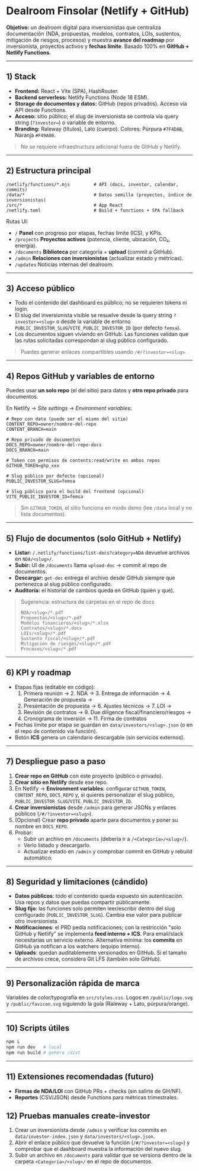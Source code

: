 # Dealroom Finsolar (Netlify + GitHub)

**Objetivo:** un dealroom digital para inversionistas que centraliza documentación (NDA, propuestas, modelos, contratos, LOIs, sustentos, mitigación de riesgos, procesos) y muestra **avance del roadmap** por inversionista, proyectos activos y **fechas límite**. Basado 100% en **GitHub + Netlify Functions**.

---

## 1) Stack

- **Frontend:** React + Vite (SPA), HashRouter.
- **Backend serverless:** Netlify Functions (Node 18 ESM).
- **Storage de documentos y datos:** GitHub (repos privados). Acceso vía API desde Functions.
- **Acceso:** sitio público; el slug de inversionista se controla vía query string (`?investor=`) o variable de entorno.
- **Branding:** Raleway (títulos), Lato (cuerpo). Colores: Púrpura `#7F4DAB`, Naranja `#F49A00`.

> No se requiere infraestructura adicional fuera de GitHub y Netlify.

---

## 2) Estructura principal

```
/netlify/functions/*.mjs         # API (docs, investor, calendar, commits)
/data/*                          # Datos semilla (proyectos, índice de inversionistas)
/src/*                           # App React
/netlify.toml                    # Build + functions + SPA fallback
```

Rutas UI:
- `/` **Panel** con progreso por etapas, fechas límite (ICS), y KPIs.
- `/projects` **Proyectos activos** (potencia, cliente, ubicación, CO₂, energía).
- `/documents` **Biblioteca** por categoría + **upload** (commit a GitHub).
- `/admin` **Relaciones con inversionistas** (actualizar estado y métricas).
- `/updates` Noticias internas del dealroom.

---

## 3) Acceso público

- Todo el contenido del dashboard es público; no se requieren tokens ni login.
- El slug del inversionista visible se resuelve desde la query string `?investor=<slug>` o desde la variable de entorno `PUBLIC_INVESTOR_SLUG`/`VITE_PUBLIC_INVESTOR_ID` (por defecto `femsa`).
- Los documentos siguen viviendo en GitHub. Las funciones validan que las rutas solicitadas correspondan al slug público configurado.

> Puedes generar enlaces compartibles usando `/#/?investor=<slug>`.

---

## 4) Repos GitHub y variables de entorno

Puedes usar **un solo repo** (el del sitio) para datos y **otro repo privado** para documentos.

En Netlify → *Site settings* → *Environment variables*:

```
# Repo con data (puede ser el mismo del sitio)
CONTENT_REPO=owner/nombre-del-repo
CONTENT_BRANCH=main

# Repo privado de documentos
DOCS_REPO=owner/nombre-del-repo-docs
DOCS_BRANCH=main

# Token con permisos de contents:read/write en ambos repos
GITHUB_TOKEN=ghp_xxx

# Slug público por defecto (opcional)
PUBLIC_INVESTOR_SLUG=femsa

# Slug público para el build del frontend (opcional)
VITE_PUBLIC_INVESTOR_ID=femsa
```

> Sin `GITHUB_TOKEN`, el sitio funciona en modo demo (lee `/data` local y no lista documentos).

---

## 5) Flujo de documentos (solo GitHub + Netlify)

- **Listar:** `/.netlify/functions/list-docs?category=NDA` devuelve archivos en `NDA/<slug>/`.
- **Subir:** UI de `/documents` llama `upload-doc` → commit al repo de documentos.
- **Descargar:** `get-doc` entrega el archivo desde GitHub siempre que pertenezca al slug público configurado.
- **Auditoría:** el historial de cambios queda en GitHub (quién y qué).

> Sugerencia: estructura de carpetas en el repo de docs
>
> ```
> NDA/<slug>/*.pdf
> Propuestas/<slug>/*.pdf
> Modelos financieros/<slug>/*.xlsx
> Contratos/<slug>/*.docx
> LOIs/<slug>/*.pdf
> Sustento fiscal/<slug>/*.pdf
> Mitigación de riesgos/<slug>/*.pdf
> Procesos/<slug>/*.pdf
> ```

---

## 6) KPI y roadmap

- Etapas fijas (editable en código):
  1. Primera reunión → 2. NDA → 3. Entrega de información → 4. Generación de propuesta →
  5. Presentación de propuesta → 6. Ajustes técnicos → 7. LOI →
  8. Revisión de contratos → 9. Due diligence fiscal/financiero/riesgos →
  10. Cronograma de inversión → 11. Firma de contratos
- Fechas límite por etapa se guardan en `data/investors/<slug>.json` (o en el repo de contenido vía función).
- Botón **ICS** genera un calendario descargable (sin servicios externos).

---

## 7) Despliegue paso a paso

1. **Crear repo en GitHub** con este proyecto (público o privado).
2. **Crear sitio en Netlify** desde ese repo.
3. En Netlify → **Environment variables**: configurar `GITHUB_TOKEN`, `CONTENT_REPO`, `DOCS_REPO` y, si quieres personalizar el slug público, `PUBLIC_INVESTOR_SLUG`/`VITE_PUBLIC_INVESTOR_ID`.
4. **Crear inversionistas** desde `/admin` para generar JSONs y enlaces públicos (`/#/?investor=<slug>`).
5. (Opcional) Crear **repo privado** aparte para documentos y poner su nombre en `DOCS_REPO`.
6. Probar:
   - Subir un archivo en `/documents` (debería ir a `/<Categoría>/<slug>/`).
   - Verlo listado y descargarlo.
   - Actualizar estado en `/admin` y comprobar commit en GitHub y rebuild automático.

---

## 8) Seguridad y limitaciones (cándido)

- **Datos públicos**: todo el contenido queda expuesto sin autenticación. Usa repos y datos que puedas compartir públicamente.
- **Slug fijo**: las funciones solo permiten leer/escribir dentro del slug configurado (`PUBLIC_INVESTOR_SLUG`). Cambia ese valor para publicar otro inversionista.
- **Notificaciones**: el PRD pedía notificaciones; con la restricción "solo GitHub y Netlify" se implementa **feed interno + ICS**. Para email/slack necesitarías un servicio externo. Alternativa mínima: los **commits** en GitHub ya notifican a los watchers (equipo interno).
- **Uploads**: quedan auditablemente versionados en GitHub. Si el tamaño de archivos crece, considera Git LFS (también solo GitHub).

---

## 9) Personalización rápida de marca

Variables de color/typografía en `src/styles.css`. Logos en `/public/logo.svg` y `/public/favicon.svg` siguiendo la guía (Raleway + Lato, púrpura/orange).

---

## 10) Scripts útiles

```bash
npm i
npm run dev   # local
npm run build # genera /dist
```

---

## 11) Extensiones recomendadas (futuro)

- **Firmas de NDA/LOI** con GitHub PRs + checks (sin salirte de GH/NF).
- **Reportes** (CSV/JSON) desde Functions para métricas trimestrales.

## 12) Pruebas manuales create-investor

1. Crear un inversionista desde `/admin` y verificar los commits en `data/investor-index.json` y `data/investors/<slug>.json`.
2. Abrir el enlace público que devuelve la función (`/#/?investor=<slug>`) y comprobar que el dashboard muestra la información del nuevo slug.
3. Subir un archivo en `/documents` para validar que se versiona dentro de la carpeta `<Categoría>/<slug>/` en el repo de documentos.
